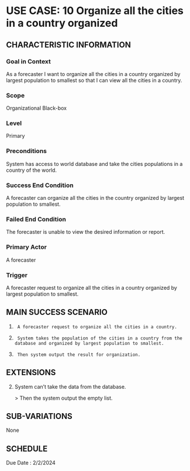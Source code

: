 # USE CASE: 10 Organize all the cities in a country organized 
## CHARACTERISTIC INFORMATION

### Goal in Context
As a forecaster I want to organize all the cities in a country organized by largest population to smallest so that I can view all the cities in a country.

### Scope
Organizational Black-box

### Level

Primary

### Preconditions

System has access to world database and take the cities populations in a country of the world.

### Success End Condition

A forecaster can organize all the cities in the country organized by largest population to smallest.

### Failed End Condition

The forecaster is unable to view the desired information or report.

### Primary Actor

A forecaster

### Trigger

A forecaster request to organize all the cities in a country organized by largest population to smallest.

## MAIN SUCCESS SCENARIO

1.      A forecaster request to organize all the cities in a country.
2.      System takes the population of the cities in a country from the database and organized by largest population to smallest.
3.      Then system output the result for organization.

## EXTENSIONS

2. System can’t take the data from the database.

   ​> Then the system output the empty list.

## SUB-VARIATIONS

None

## SCHEDULE

Due Date : 2/2/2024
